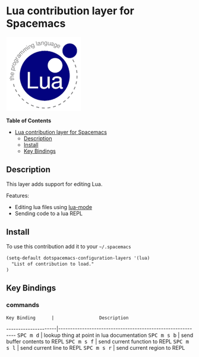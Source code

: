 # Lua contribution layer for Spacemacs

![logo](img/lua.gif)

<!-- markdown-toc start - Don't edit this section. Run M-x markdown-toc/generate-toc again -->
**Table of Contents**

- [Lua contribution layer for Spacemacs](#lua-contribution-layer-for-spacemacs)
    - [Description](#description)
    - [Install](#install)
    - [Key Bindings](#key-bindings)

<!-- markdown-toc end -->

## Description

This layer adds support for editing Lua.

Features:
- Editing lua files using [lua-mode][]
- Sending code to a lua REPL

## Install

To use this contribution add it to your `~/.spacemacs`

```elisp
(setq-default dotspacemacs-configuration-layers '(lua)
  "List of contribution to load."
)
```

## Key Bindings

### commands

    Key Binding      |                 Description
---------------------|------------------------------------------------------------
<kbd>SPC m d</kbd>   | lookup thing at point in lua documentation
<kbd>SPC m s b</kbd> | send buffer contents to REPL
<kbd>SPC m s f</kbd> | send current function to REPL
<kbd>SPC m s l</kbd> | send current line to REPL
<kbd>SPC m s r</kbd> | send current region to REPL

[lua-mode]: https://github.com/immerrr/lua-mode 
